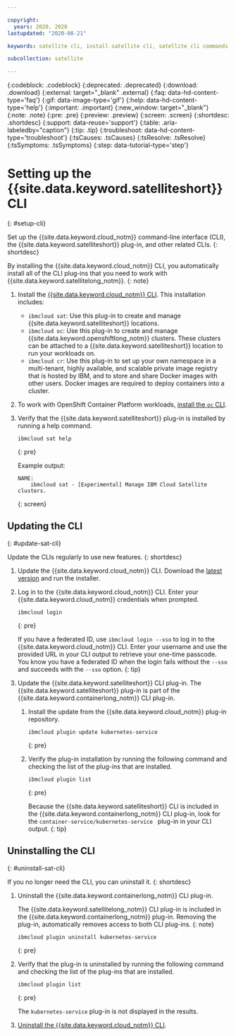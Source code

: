 ```yaml
---

copyright:
  years: 2020, 2020
lastupdated: "2020-08-21"

keywords: satellite cli, install satellite cli, satellite cli commands

subcollection: satellite

---
```


{:codeblock: .codeblock}
{:deprecated: .deprecated}
{:download: .download}
{:external: target="_blank" .external}
{:faq: data-hd-content-type='faq'}
{:gif: data-image-type='gif'}
{:help: data-hd-content-type='help'}
{:important: .important}
{:new_window: target="_blank"}
{:note: .note}
{:pre: .pre}
{:preview: .preview}
{:screen: .screen}
{:shortdesc: .shortdesc}
{:support: data-reuse='support'}
{:table: .aria-labeledby="caption"}
{:tip: .tip}
{:troubleshoot: data-hd-content-type='troubleshoot'}
{:tsCauses: .tsCauses}
{:tsResolve: .tsResolve}
{:tsSymptoms: .tsSymptoms}
{:step: data-tutorial-type='step'}


# Setting up the {{site.data.keyword.satelliteshort}} CLI
{: #setup-cli}

Set up the {{site.data.keyword.cloud_notm}} command-line interface (CLI), the {{site.data.keyword.satelliteshort}} plug-in, and other related CLIs.
{: shortdesc}

By installing the {{site.data.keyword.cloud_notm}} CLI, you automatically install all of the CLI plug-ins that you need to work with {{site.data.keyword.satellitelong_notm}}.
{: note}

1.  Install the [{{site.data.keyword.cloud_notm}} CLI](/docs/cli?topic=cli-getting-started#idt-prereq). This installation includes:
    * `ibmcloud sat`: Use this plug-in to create and manage {{site.data.keyword.satelliteshort}} locations.
    * `ibmcloud oc`: Use this plug-in to create and manage {{site.data.keyword.openshiftlong_notm}} clusters. These clusters can be attached to a {{site.data.keyword.satelliteshort}} location to run your workloads on.
    * `ibmcloud cr`: Use this plug-in to set up your own namespace in a multi-tenant, highly available, and scalable private image registry that is hosted by IBM, and to store and share Docker images with other users. Docker images are required to deploy containers into a cluster.
2.  To work with OpenShift Container Platform workloads, [install the `oc` CLI](/docs/openshift?topic=openshift-openshift-cli#cli_oc).
3.  Verify that the {{site.data.keyword.satelliteshort}} plug-in is installed by running a help command.
    ```
    ibmcloud sat help
    ```
    {: pre}

    Example output:
    ```
    NAME:
        ibmcloud sat - [Experimental] Manage IBM Cloud Satellite clusters.
    ```
    {: screen}

## Updating the CLI
{: #update-sat-cli}

Update the CLIs regularly to use new features.
{: shortdesc}

1. Update the {{site.data.keyword.cloud_notm}} CLI. Download the [latest version](/docs/cli?topic=cli-getting-started) and run the installer.
2. Log in to the {{site.data.keyword.cloud_notm}} CLI. Enter your {{site.data.keyword.cloud_notm}} credentials when prompted.
   ```
   ibmcloud login
   ```
   {: pre}

    If you have a federated ID, use `ibmcloud login --sso` to log in to the {{site.data.keyword.cloud_notm}} CLI. Enter your username and use the provided URL in your CLI output to retrieve your one-time passcode. You know you have a federated ID when the login fails without the `--sso` and succeeds with the `--sso` option.
    {: tip}

3.  Update the {{site.data.keyword.satelliteshort}} CLI plug-in. The {{site.data.keyword.satelliteshort}} plug-in is part of the {{site.data.keyword.containerlong_notm}} CLI plug-in.
    1.  Install the update from the {{site.data.keyword.cloud_notm}} plug-in repository.
        ```
        ibmcloud plugin update kubernetes-service
        ```
        {: pre}

    2.  Verify the plug-in installation by running the following command and checking the list of the plug-ins that are installed.
        ```
        ibmcloud plugin list
        ```
        {: pre}

        Because the {{site.data.keyword.satelliteshort}} CLI is included in the {{site.data.keyword.containerlong_notm}} CLI plug-in, look for the `container-service/kubernetes-service ` plug-in in your CLI output.
        {: tip}

## Uninstalling the CLI
{: #uninstall-sat-cli}

If you no longer need the CLI, you can uninstall it.
{: shortdesc}

1.  Uninstall the {{site.data.keyword.containerlong_notm}} CLI plug-in.

    The {{site.data.keyword.satellitelong_notm}} CLI plug-in is included in the {{site.data.keyword.containerlong_notm}} plug-in. Removing the plug-in, automatically removes access to both CLI plug-ins.
    {: note}

    ```
    ibmcloud plugin uninstall kubernetes-service
    ```
    {: pre}

2.  Verify that the plug-in is uninstalled by running the following command and checking the list of the plug-ins that are installed.

    ```
    ibmcloud plugin list
    ```
    {: pre}

    The `kubernetes-service` plug-in is not displayed in the results.

5.  [Uninstall the {{site.data.keyword.cloud_notm}} CLI](/docs/cli?topic=cli-uninstall-ibmcloud-cli).
